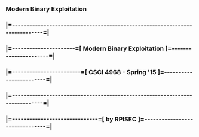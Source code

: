 ### Modern Binary Exploitation
        
### |=----------------------------------------------------------------------------=|
### |=----------------------=[ Modern Binary Exploitation ]=----------------------=|
### |=------------------------=[ CSCI 4968 - Spring '15 ]=------------------------=|
### |=----------------------------------------------------------------------------=|
### |=------------------------------=[ by RPISEC ]=-------------------------------=|

